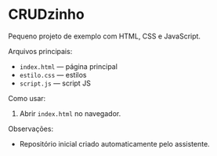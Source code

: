 # CRUDzinho

Pequeno projeto de exemplo com HTML, CSS e JavaScript.

Arquivos principais:
- `index.html` — página principal
- `estilo.css` — estilos
- `script.js` — script JS

Como usar:
1. Abrir `index.html` no navegador.

Observações:
- Repositório inicial criado automaticamente pelo assistente.
